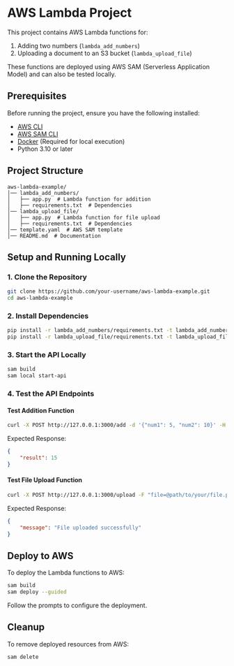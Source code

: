 # AWS Lambda Project

This project contains AWS Lambda functions for:
1. Adding two numbers (`lambda_add_numbers`)
2. Uploading a document to an S3 bucket (`lambda_upload_file`)

These functions are deployed using AWS SAM (Serverless Application Model) and can also be tested locally.

## Prerequisites
Before running the project, ensure you have the following installed:
- [AWS CLI](https://aws.amazon.com/cli/)
- [AWS SAM CLI](https://docs.aws.amazon.com/serverless-application-model/latest/developerguide/install-sam-cli.html)
- [Docker](https://www.docker.com/get-started) (Required for local execution)
- Python 3.10 or later

## Project Structure
```
aws-lambda-example/
│── lambda_add_numbers/
│   ├── app.py  # Lambda function for addition
│   ├── requirements.txt  # Dependencies
│── lambda_upload_file/
│   ├── app.py  # Lambda function for file upload
│   ├── requirements.txt  # Dependencies
│── template.yaml  # AWS SAM template
│── README.md  # Documentation
```

## Setup and Running Locally

### 1. Clone the Repository
```sh
git clone https://github.com/your-username/aws-lambda-example.git
cd aws-lambda-example
```

### 2. Install Dependencies
```sh
pip install -r lambda_add_numbers/requirements.txt -t lambda_add_numbers/
pip install -r lambda_upload_file/requirements.txt -t lambda_upload_file/
```

### 3. Start the API Locally
```sh
sam build
sam local start-api
```

### 4. Test the API Endpoints
#### Test Addition Function
```sh
curl -X POST http://127.0.0.1:3000/add -d '{"num1": 5, "num2": 10}' -H "Content-Type: application/json"
```
Expected Response:
```json
{
    "result": 15
}
```

#### Test File Upload Function
```sh
curl -X POST http://127.0.0.1:3000/upload -F "file=@path/to/your/file.pdf"
```
Expected Response:
```json
{
    "message": "File uploaded successfully"
}
```

## Deploy to AWS
To deploy the Lambda functions to AWS:
```sh
sam build
sam deploy --guided
```
Follow the prompts to configure the deployment.

## Cleanup
To remove deployed resources from AWS:
```sh
sam delete
```
